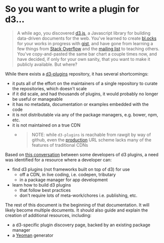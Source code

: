 # So you want to write a plugin for d3...
> A while ago, you discovered [d3.js](http://d3js.org), a Javascript library for building data-driven documents for the web. You've learned to create [bl.ocks](http://bl.ocks.org) for your works in progress with [gist](http://gist.github.com), and have gone from learning a few things from [Stack Overflow](http://stackoverflow.com/questions/tagged/d3.js) and the [mailing list](https://groups.google.com/forum/#!topic/d3-js) to teaching others. You've copy-and-pasted the same bar chart a couple times now, and have decided, if only for your own sanity, that you want to make it publicly available. But where?

While there exists a [d3-plugins](http://github.com/d3/d3-plugins) repository, it has several shortcomings:

- it puts all of the effort on the maintainers of a single repository to curate the repositories, which doesn't scale
- if it did scale, and had thousands of plugins, it would probably no longer be useful or manageable
- it has no metadata, documentation or examples embedded with the code
- it is not distributable via any of the package managers, e.g. bower, npm, etc.
- it is not maintained on a true CDN
  - > NOTE: while `d3-plugins` is reachable from rawgit by way of github, even the [production](https://rawgit.com/faq#diff-between-rawgit-and-cdn) URL scheme lacks many of the features of traditional CDNs

Based on [this conversation](https://groups.google.com/forum/#!topic/d3-js/VaRDXom79Uc) between some developers of d3 plugins, a need was identified for a resource where a developer can:
- find d3 plugins (not frameworks built on top of d3) for use
  - off a CDN, in live coding, i.e. codepen, tributary
  - in a package manager for app development
- learn how to build d3 plugins
  - that follow best practices
  - don't require lots of meta-work/chores i.e. publishing, etc.

The rest of this document is the beginning of that documentation. It will likely become multiple documents. It should also guide and explain the creation of additional resources, including:

- a d3-specific plugin discovery page, backed by an existing package manager
- a [Yeoman](http://yeoman.io) generator
